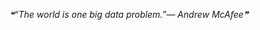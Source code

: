 <!--STARTS_HERE_QUOTE_README-->
<i>❝“The world is one big data problem.”— Andrew McAfee❞</i>
<!--ENDS_HERE_QUOTE_README-->
